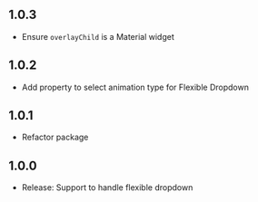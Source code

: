 ## 1.0.3

* Ensure `overlayChild` is a Material widget

## 1.0.2

* Add property to select animation type for Flexible Dropdown

## 1.0.1

* Refactor package

## 1.0.0

* Release: Support to handle flexible dropdown
